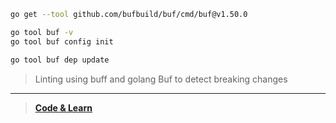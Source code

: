 ```sh
go get --tool github.com/bufbuild/buf/cmd/buf@v1.50.0

go tool buf -v
go tool buf config init

go tool buf dep update
```

> Linting using buff and golang
> Buf to detect breaking changes

---

> [**Code & Learn**](https://www.youtube.com/watch?v=KyLv9XEM0DM&t=34s&ab_channel=Code%26Learn)
